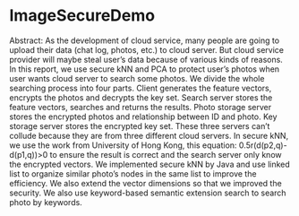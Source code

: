 # ImageSecureDemo
Abstract: As the development of cloud service, many people are going to upload their data (chat log, photos, etc.) to cloud server. But cloud service provider will maybe steal user’s data because of various kinds of reasons. In this report, we use secure kNN and PCA to protect user’s photos when user wants cloud server to search some photos. We divide the whole searching process into four parts.  Client generates the feature vectors, encrypts the photos and decrypts the key set. Search server stores the feature vectors, searches and returns the results. Photo storage server stores the encrypted photos and relationship between ID and photo. Key storage server stores the encrypted key set. These three servers can’t collude because they are from three different cloud servers. In secure kNN, we use the work from University of Hong Kong, this equation: 0.5r(d(p2,q)-d(p1,q))>0 to ensure the result is correct and the search server only know the encrypted vectors. We implemented secure kNN by Java and use linked list to organize similar photo’s nodes in the same list to improve the efficiency. We also extend the vector dimensions so that we improved the security. We also use keyword-based semantic extension search to search photo by keywords.
